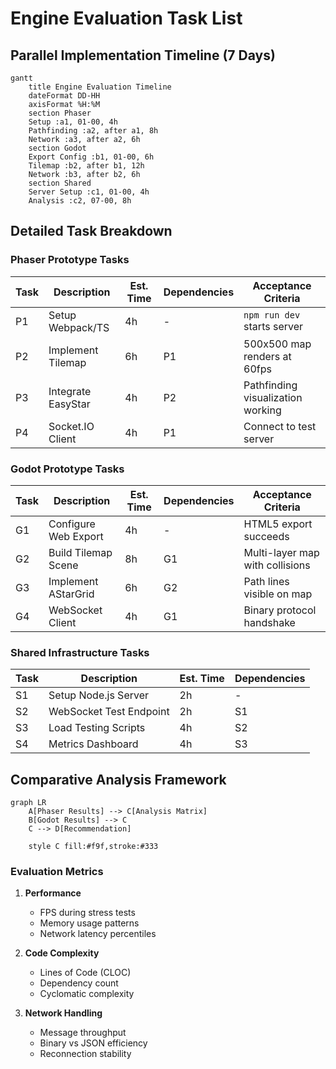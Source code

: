 # Engine Evaluation Task List

## Parallel Implementation Timeline (7 Days)
```mermaid
gantt
    title Engine Evaluation Timeline
    dateFormat DD-HH
    axisFormat %H:%M
    section Phaser
    Setup :a1, 01-00, 4h
    Pathfinding :a2, after a1, 8h
    Network :a3, after a2, 6h
    section Godot
    Export Config :b1, 01-00, 6h
    Tilemap :b2, after b1, 12h
    Network :b3, after b2, 6h
    section Shared
    Server Setup :c1, 01-00, 4h
    Analysis :c2, 07-00, 8h
```

## Detailed Task Breakdown

### Phaser Prototype Tasks
| Task | Description | Est. Time | Dependencies | Acceptance Criteria |
|------|-------------|-----------|--------------|---------------------|
| P1 | Setup Webpack/TS | 4h | - | `npm run dev` starts server |
| P2 | Implement Tilemap | 6h | P1 | 500x500 map renders at 60fps |
| P3 | Integrate EasyStar | 4h | P2 | Pathfinding visualization working |
| P4 | Socket.IO Client | 4h | P1 | Connect to test server |

### Godot Prototype Tasks
| Task | Description | Est. Time | Dependencies | Acceptance Criteria |
|------|-------------|-----------|--------------|---------------------|
| G1 | Configure Web Export | 4h | - | HTML5 export succeeds |
| G2 | Build Tilemap Scene | 8h | G1 | Multi-layer map with collisions |
| G3 | Implement AStarGrid | 6h | G2 | Path lines visible on map |
| G4 | WebSocket Client | 4h | G1 | Binary protocol handshake |

### Shared Infrastructure Tasks
| Task | Description | Est. Time | Dependencies |
|------|-------------|-----------|--------------|
| S1 | Setup Node.js Server | 2h | - |
| S2 | WebSocket Test Endpoint | 2h | S1 |
| S3 | Load Testing Scripts | 4h | S2 |
| S4 | Metrics Dashboard | 4h | S3 |

## Comparative Analysis Framework
```mermaid
graph LR
    A[Phaser Results] --> C[Analysis Matrix]
    B[Godot Results] --> C
    C --> D[Recommendation]
    
    style C fill:#f9f,stroke:#333
```

### Evaluation Metrics
1. **Performance**
   - FPS during stress tests
   - Memory usage patterns
   - Network latency percentiles

2. **Code Complexity**
   - Lines of Code (CLOC)
   - Dependency count
   - Cyclomatic complexity

3. **Network Handling**
   - Message throughput
   - Binary vs JSON efficiency
   - Reconnection stability